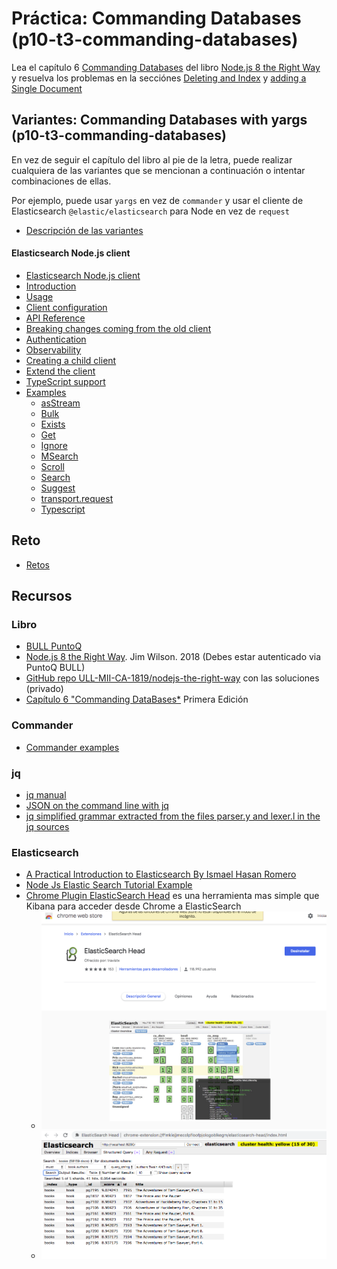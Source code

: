 # Práctica: Commanding Databases (p10-t3-commanding-databases)

Lea el capítulo 6 [Commanding Databases](https://proquest-safaribooksonline-com.accedys2.bbtk.ull.es/book/web-development/9781680505344/part-iidot-working-with-data/chp_databases_html)
del libro
[Node.js 8 the Right Way](https://proquest-safaribooksonline-com.accedys2.bbtk.ull.es/9781680505344)
y resuelva los problemas en la secciónes 
[Deleting and Index](https://proquest-safaribooksonline-com.accedys2.bbtk.ull.es/book/web-development/9781680505344/part-iidot-working-with-data/chp_databases_html#X2ludGVybmFsX0h0bWxWaWV3P3htbGlkPTk3ODE2ODA1MDUzNDQlMkZkMjRlMjA1OThfaHRtbCZxdWVyeT0=) y 
[adding a Single Document](https://proquest-safaribooksonline-com.accedys2.bbtk.ull.es/book/web-development/9781680505344/part-iidot-working-with-data/chp_databases_html#X2ludGVybmFsX0h0bWxWaWV3P3htbGlkPTk3ODE2ODA1MDUzNDQlMkZkMjRlMjA1OThfaHRtbCZxdWVyeT0=)

## Variantes: Commanding Databases with yargs (p10-t3-commanding-databases)

En vez de seguir el capítulo del libro al pie de la letra, puede realizar cualquiera de las variantes que se mencionan a continuación o intentar combinaciones de ellas. 

Por ejemplo, puede usar `yargs` en vez de `commander` y usar el cliente de Elasticsearch `@elastic/elasticsearch` para Node en vez de `request`

* [Descripción de las variantes](variantes)

#### Elasticsearch Node.js client

* [Elasticsearch Node.js client](https://www.elastic.co/guide/en/elasticsearch/client/javascript-api/current/index.html)
*   [Introduction](https://www.elastic.co/guide/en/elasticsearch/client/javascript-api/current/introduction.html)
*   [Usage](https://www.elastic.co/guide/en/elasticsearch/client/javascript-api/current/client-usage.html)
*   [Client configuration](https://www.elastic.co/guide/en/elasticsearch/client/javascript-api/current/client-configuration.html)
*   [API Reference](https://www.elastic.co/guide/en/elasticsearch/client/javascript-api/current/api-reference.html)
*   [Breaking changes coming from the old client](https://www.elastic.co/guide/en/elasticsearch/client/javascript-api/current/breaking-changes.html)
*   [Authentication](https://www.elastic.co/guide/en/elasticsearch/client/javascript-api/current/auth-reference.html)
*   [Observability](https://www.elastic.co/guide/en/elasticsearch/client/javascript-api/current/observability.html)
*   [Creating a child client](https://www.elastic.co/guide/en/elasticsearch/client/javascript-api/current/child-client.html)
*   [Extend the client](https://www.elastic.co/guide/en/elasticsearch/client/javascript-api/current/extend-client.html)
*   [TypeScript support](https://www.elastic.co/guide/en/elasticsearch/client/javascript-api/current/typescript.html)
*   [Examples](https://www.elastic.co/guide/en/elasticsearch/client/javascript-api/current/examples.html)
    *   [asStream](https://www.elastic.co/guide/en/elasticsearch/client/javascript-api/current/as_stream_examples.html)
    *   [Bulk](https://www.elastic.co/guide/en/elasticsearch/client/javascript-api/current/bulk_examples.html)
    *   [Exists](https://www.elastic.co/guide/en/elasticsearch/client/javascript-api/current/exists_examples.html)
    *   [Get](https://www.elastic.co/guide/en/elasticsearch/client/javascript-api/current/get_examples.html)
    *   [Ignore](https://www.elastic.co/guide/en/elasticsearch/client/javascript-api/current/ignore_examples.html)
    *   [MSearch](https://www.elastic.co/guide/en/elasticsearch/client/javascript-api/current/msearch_examples.html)
    *   [Scroll](https://www.elastic.co/guide/en/elasticsearch/client/javascript-api/current/scroll_examples.html)
    *   [Search](https://www.elastic.co/guide/en/elasticsearch/client/javascript-api/current/search_examples.html)
    *   [Suggest](https://www.elastic.co/guide/en/elasticsearch/client/javascript-api/current/suggest_examples.html)
    *   [transport.request](https://www.elastic.co/guide/en/elasticsearch/client/javascript-api/current/transport_request_examples.html)
    *   [Typescript](https://www.elastic.co/guide/en/elasticsearch/client/javascript-api/current/typescript_examples.html)

## Reto

* [Retos](reto.html)

## Recursos

### Libro

* [BULL PuntoQ](https://www.ull.es/servicios/biblioteca/servicios/puntoq/)
* [Node.js 8 the Right Way]({{site.bull_permanente}}/15vbjs7/ullsfx4340000000247287). Jim Wilson. 2018 (Debes estar autenticado via PuntoQ BULL)
* [GitHub repo ULL-MII-CA-1819/nodejs-the-right-way](https://github.com/ULL-MII-CA-1819/nodejs-the-right-way) con las soluciones (privado)
* [Capítulo 6 "Commanding DataBases*](https://github.com/ULL-MII-CA-1819/resources/blob/master/node-js-the-right-way/chapter-6-commanding-databases-node-js-8-the-right-way.pdf)  Primera Edición

### Commander

* [Commander examples](https://github.com/ULL-MII-CA-1819/commander-examples)

### jq

* [jq manual](https://stedolan.github.io/jq/manual/)
* [JSON on the command line with jq](https://shapeshed.com/jq-json/)
* [jq simplified grammar extracted from the files parser.y and lexer.l in the jq sources](https://github.com/fadado/JBOL/blob/master/doc/JQ-language-grammar.md)

### Elasticsearch

* [A Practical Introduction to Elasticsearch By Ismael Hasan Romero](https://www.elastic.co/es/blog/a-practical-introduction-to-elasticsearch)
* [Node Js Elastic Search Tutorial Example](https://appdividend.com/2018/06/29/node-js-elastic-search-tutorial-example/)
* [Chrome Plugin ElasticSearch Head](https://chrome.google.com/webstore/detail/elasticsearch-head/ffmkiejjmecolpfloofpjologoblkegm) es una herramienta mas simple que Kibana para acceder desde Chrome a ElasticSearch
  - ![/assets/images/chrom-elasticsearch-plugins.png](/assets/images/chrom-elasticsearch-plugins.png)
  - ![/assets/images/chrom-elasticsearch-plugins-quey.png](/assets/images/chrom-elasticsearch-plugins-quey.png)